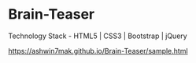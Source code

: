 # Brain-Teaser

Technology Stack - HTML5 | CSS3 | Bootstrap | jQuery 

https://ashwin7mak.github.io/Brain-Teaser/sample.html
